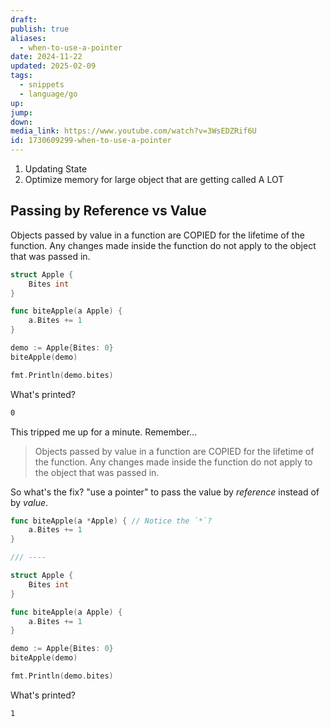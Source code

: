 ```yaml
---
draft: 
publish: true
aliases:
  - when-to-use-a-pointer
date: 2024-11-22
updated: 2025-02-09
tags:
  - snippets
  - language/go
up: 
jump: 
down: 
media_link: https://www.youtube.com/watch?v=3WsEDZRif6U
id: 1730609299-when-to-use-a-pointer
---
```


1. Updating State
2. Optimize memory for large object that are getting called A LOT

## Passing by Reference vs Value

   Objects passed by value in a function are COPIED for the lifetime of the function. Any changes made inside the function do not apply to the object that was passed in.

```go
struct Apple {
	Bites int
}

func biteApple(a Apple) {
	a.Bites += 1
}

demo := Apple{Bites: 0}
biteApple(demo)

fmt.Println(demo.bites)
```

What's printed?

```txt
0
```

This tripped me up for a minute. Remember…

> Objects passed by value in a function are COPIED for the lifetime of the function. Any changes made inside the function do not apply to the object that was passed in.

So what's the fix? "use a pointer" to pass the value by _reference_ instead of by _value_.

```go
func biteApple(a *Apple) { // Notice the `*`?
	a.Bites += 1
}

/// ----

struct Apple {
	Bites int
}

func biteApple(a Apple) {
	a.Bites += 1
}

demo := Apple{Bites: 0}
biteApple(demo)

fmt.Println(demo.bites)
```

What's printed?

```txt
1
```
